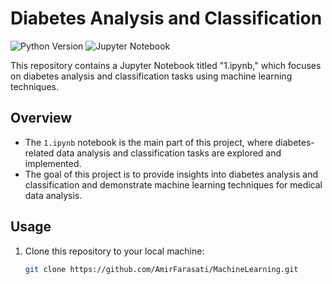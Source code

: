 # Diabetes Analysis and Classification

![Python Version](https://img.shields.io/badge/python-v3.7+-blue.svg)
![Jupyter Notebook](https://img.shields.io/badge/jupyter-notebook-orange.svg)

This repository contains a Jupyter Notebook titled "1.ipynb," which focuses on diabetes analysis and classification tasks using machine learning techniques.

## Overview

- The `1.ipynb` notebook is the main part of this project, where diabetes-related data analysis and classification tasks are explored and implemented.
- The goal of this project is to provide insights into diabetes analysis and classification and demonstrate machine learning techniques for medical data analysis.

## Usage

1. Clone this repository to your local machine:

   ```bash
   git clone https://github.com/AmirFarasati/MachineLearning.git

